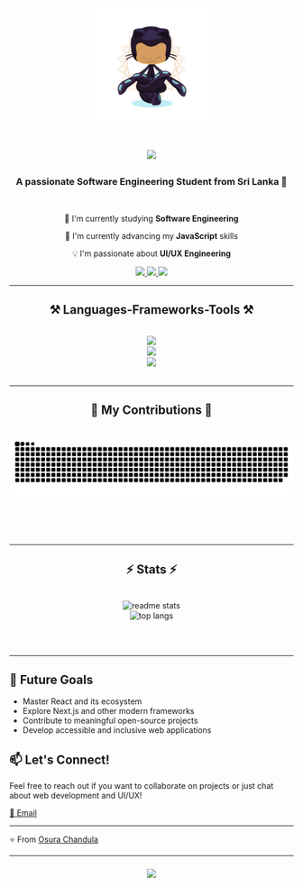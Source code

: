 <!-- Profile Banner Image -->
<div align="center">
<img width="200px" height="auto" src="https://github.com/Raiden-git/Raiden-git/blob/main/img.png" alt="cover"  />
</div>

<h1 align="center">
    <img src="https://readme-typing-svg.herokuapp.com/?font=Righteous&size=35&center=true&vCenter=true&width=500&height=70&duration=4000&lines=Hi+There!+👋;+I'm+Osura+Chandula!;" />
</h1>

<h3 align="center">A passionate Software Engineering Student from Sri Lanka 🌟</h3>

<br/>

<div align="center">
 
 🔭 I'm currently studying **Software Engineering**
 
 🌱 I'm currently advancing my **JavaScript** skills

 💡 I'm passionate about **UI/UX Engineering**

 </div>

<div align="center"> 
  <a href="mailto:osurapathirana@gmail.com">
    <img src="https://img.shields.io/badge/Gmail-333333?style=for-the-badge&logo=gmail&logoColor=red" />
  </a>
  <a href="https://linkedin.com/in/osura-chandula" target="_blank">
    <img src="https://img.shields.io/badge/LinkedIn-0077B5?style=for-the-badge&logo=linkedin&logoColor=white" target="_blank" />
  </a>
  <a href="https://github.com/Raiden-git" target="_blank">
     <img src="https://img.shields.io/badge/Portfolio-FF5722?style=for-the-badge&logo=todoist&logoColor=white" target="_blank" /> <!-- sqlite, safari, google-chrome are other good icon options -->
  </a>
</div>

 <hr/>
 
<h2 align="center">⚒️ Languages-Frameworks-Tools ⚒️</h2>
<br/>
<div align="center">
    <img src="https://skillicons.dev/icons?i=html,css,javascript,react,tailwind,php" />
    <br/>
    <img src="https://skillicons.dev/icons?i=nodejs,github,figma,git,vscode,ubuntu" />
    <br/>
    <img src="https://skillicons.dev/icons?i=ai,dotnet,gcp,mysql" /><br>
</div>

<br/>
<hr/>

<div align="center">
  <h2>🐍 My Contributions 🐍</h2>
  <br>
  <img alt="snake eating my contributions" src="https://raw.githubusercontent.com/salesp07/salesp07/output/github-contribution-grid-snake.svg" />
  
  <br/><br/><br/>
</div>

<hr/>

<h2 align="center">⚡ Stats ⚡</h2>
<br>
<div align=center>
  <!-- <img width=390 src="https://streak-stats.demolab.com/?user=YourGitHubUsername&count_private=true&theme=react&border_radius=10" alt="streak stats"/> -->
  <img width=390 src="https://github-readme-stats-salesp07.vercel.app/api?username=Raiden-git&count_private=true&show_icons=true&theme=react&rank_icon=github&border_radius=10" alt="readme stats" />
  <br/>
  <img width=325 align="center" src="https://github-readme-stats-salesp07.vercel.app/api/top-langs/?username=Raiden-git&hide=HTML&langs_count=8&layout=compact&theme=react&border_radius=10&size_weight=0.5&count_weight=0.5&exclude_repo=github-readme-stats" alt="top langs" />
</div>

<br/><br/>

<hr/>

## 🎯 Future Goals
- Master React and its ecosystem
- Explore Next.js and other modern frameworks
- Contribute to meaningful open-source projects
- Develop accessible and inclusive web applications

## 📫 Let's Connect!
Feel free to reach out if you want to collaborate on projects or just chat about web development and UI/UX!

[📧 Email](mailto:osurapathirana@gmail.com)

---
⭐️ From [Osura Chandula](https://github.com/Raiden-git)

<hr/>

<h3 align="center">
    <img src="https://readme-typing-svg.herokuapp.com/?font=Righteous&size=25&center=true&vCenter=true&width=500&height=70&duration=4000&lines=Thanks+for+visiting!+✌️;+Shoot+me+a+message+on+LinkedIn!;I'm+always+down+to+collab+:)">
</h3>

<br/>
